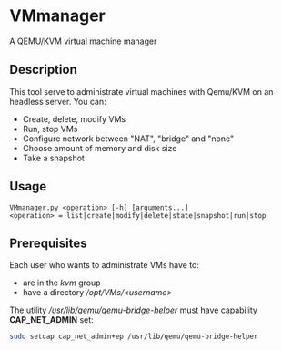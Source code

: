 # VMmanager
A QEMU/KVM virtual machine manager

## Description
This tool serve to administrate virtual machines with Qemu/KVM on an headless server. You can:

- Create, delete, modify VMs
- Run, stop VMs
- Configure network between "NAT", "bridge" and "none"
- Choose amount of memory and disk size
- Take a snapshot

## Usage

```
VMmanager.py <operation> [-h] [arguments...]
<operation> = list|create|modify|delete|state|snapshot|run|stop
```

## Prerequisites
Each user who wants to administrate VMs have to:

- are in the *kvm* group
- have a directory */opt/VMs/<username\>*

The utility */usr/lib/qemu/qemu-bridge-helper* must have capability **CAP_NET_ADMIN** set:
```sh
sudo setcap cap_net_admin+ep /usr/lib/qemu/qemu-bridge-helper
```
